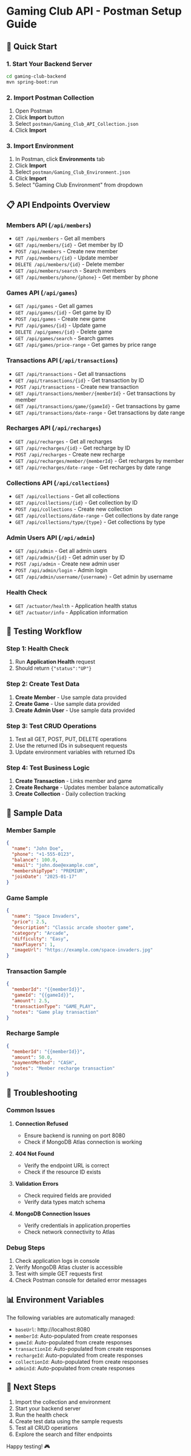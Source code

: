 # Gaming Club API - Postman Setup Guide

## 🚀 Quick Start

### 1. Start Your Backend Server
```bash
cd gaming-club-backend
mvn spring-boot:run
```

### 2. Import Postman Collection
1. Open Postman
2. Click **Import** button
3. Select `postman/Gaming_Club_API_Collection.json`
4. Click **Import**

### 3. Import Environment
1. In Postman, click **Environments** tab
2. Click **Import**
3. Select `postman/Gaming_Club_Environment.json`
4. Click **Import**
5. Select "Gaming Club Environment" from dropdown

## 📋 API Endpoints Overview

### Members API (`/api/members`)
- `GET /api/members` - Get all members
- `GET /api/members/{id}` - Get member by ID
- `POST /api/members` - Create new member
- `PUT /api/members/{id}` - Update member
- `DELETE /api/members/{id}` - Delete member
- `GET /api/members/search` - Search members
- `GET /api/members/phone/{phone}` - Get member by phone

### Games API (`/api/games`)
- `GET /api/games` - Get all games
- `GET /api/games/{id}` - Get game by ID
- `POST /api/games` - Create new game
- `PUT /api/games/{id}` - Update game
- `DELETE /api/games/{id}` - Delete game
- `GET /api/games/search` - Search games
- `GET /api/games/price-range` - Get games by price range

### Transactions API (`/api/transactions`)
- `GET /api/transactions` - Get all transactions
- `GET /api/transactions/{id}` - Get transaction by ID
- `POST /api/transactions` - Create new transaction
- `GET /api/transactions/member/{memberId}` - Get transactions by member
- `GET /api/transactions/game/{gameId}` - Get transactions by game
- `GET /api/transactions/date-range` - Get transactions by date range

### Recharges API (`/api/recharges`)
- `GET /api/recharges` - Get all recharges
- `GET /api/recharges/{id}` - Get recharge by ID
- `POST /api/recharges` - Create new recharge
- `GET /api/recharges/member/{memberId}` - Get recharges by member
- `GET /api/recharges/date-range` - Get recharges by date range

### Collections API (`/api/collections`)
- `GET /api/collections` - Get all collections
- `GET /api/collections/{id}` - Get collection by ID
- `POST /api/collections` - Create new collection
- `GET /api/collections/date-range` - Get collections by date range
- `GET /api/collections/type/{type}` - Get collections by type

### Admin Users API (`/api/admin`)
- `GET /api/admin` - Get all admin users
- `GET /api/admin/{id}` - Get admin user by ID
- `POST /api/admin` - Create new admin user
- `POST /api/admin/login` - Admin login
- `GET /api/admin/username/{username}` - Get admin by username

### Health Check
- `GET /actuator/health` - Application health status
- `GET /actuator/info` - Application information

## 🔧 Testing Workflow

### Step 1: Health Check
1. Run **Application Health** request
2. Should return `{"status":"UP"}`

### Step 2: Create Test Data
1. **Create Member** - Use sample data provided
2. **Create Game** - Use sample data provided
3. **Create Admin User** - Use sample data provided

### Step 3: Test CRUD Operations
1. Test all GET, POST, PUT, DELETE operations
2. Use the returned IDs in subsequent requests
3. Update environment variables with returned IDs

### Step 4: Test Business Logic
1. **Create Transaction** - Links member and game
2. **Create Recharge** - Updates member balance automatically
3. **Create Collection** - Daily collection tracking

## 📝 Sample Data

### Member Sample
```json
{
  "name": "John Doe",
  "phone": "+1-555-0123",
  "balance": 100.0,
  "email": "john.doe@example.com",
  "membershipType": "PREMIUM",
  "joinDate": "2025-01-17"
}
```

### Game Sample
```json
{
  "name": "Space Invaders",
  "price": 2.5,
  "description": "Classic arcade shooter game",
  "category": "Arcade",
  "difficulty": "Easy",
  "maxPlayers": 1,
  "imageUrl": "https://example.com/space-invaders.jpg"
}
```

### Transaction Sample
```json
{
  "memberId": "{{memberId}}",
  "gameId": "{{gameId}}",
  "amount": 2.5,
  "transactionType": "GAME_PLAY",
  "notes": "Game play transaction"
}
```

### Recharge Sample
```json
{
  "memberId": "{{memberId}}",
  "amount": 50.0,
  "paymentMethod": "CASH",
  "notes": "Member recharge transaction"
}
```

## 🐛 Troubleshooting

### Common Issues

1. **Connection Refused**
   - Ensure backend is running on port 8080
   - Check if MongoDB Atlas connection is working

2. **404 Not Found**
   - Verify the endpoint URL is correct
   - Check if the resource ID exists

3. **Validation Errors**
   - Check required fields are provided
   - Verify data types match schema

4. **MongoDB Connection Issues**
   - Verify credentials in application.properties
   - Check network connectivity to Atlas

### Debug Steps
1. Check application logs in console
2. Verify MongoDB Atlas cluster is accessible
3. Test with simple GET requests first
4. Check Postman console for detailed error messages

## 📊 Environment Variables

The following variables are automatically managed:
- `baseUrl`: http://localhost:8080
- `memberId`: Auto-populated from create responses
- `gameId`: Auto-populated from create responses
- `transactionId`: Auto-populated from create responses
- `rechargeId`: Auto-populated from create responses
- `collectionId`: Auto-populated from create responses
- `adminId`: Auto-populated from create responses

## 🎯 Next Steps

1. Import the collection and environment
2. Start your backend server
3. Run the health check
4. Create test data using the sample requests
5. Test all CRUD operations
6. Explore the search and filter endpoints

Happy testing! 🎮
